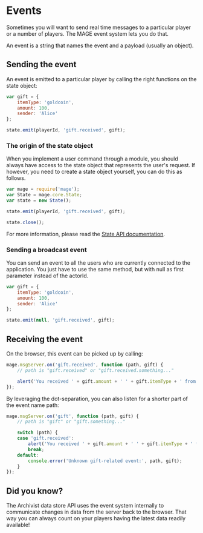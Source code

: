 # Events

Sometimes you will want to send real time messages to a particular player or a number of players.
The MAGE event system lets you do that.

An event is a string that names the event and a payload (usually an object).

## Sending the event

An event is emitted to a particular player by calling the right functions on the state object:

```javascript
var gift = {
	itemType: 'goldcoin',
	amount: 100,
	sender: 'Alice'
};

state.emit(playerId, 'gift.received', gift);
```

### The origin of the state object

When you implement a user command through a module, you should always have access to the state
object that represents the user's request. If however, you need to create a state object yourself,
you can do this as follows.

```javascript
var mage = require('mage');
var State = mage.core.State;
var state = new State();

state.emit(playerId, 'gift.received', gift);

state.close();
```

For more information, please read the [State API documentation](../../lib/state/Readme.md).

### Sending a broadcast event

You can send an event to all the users who are currently connected to the application.
You just have to use the same method, but with null as first parameter instead of the actorId.

```javascript
var gift = {
	itemType: 'goldcoin',
	amount: 100,
	sender: 'Alice'
};

state.emit(null, 'gift.received', gift);
```

## Receiving the event

On the browser, this event can be picked up by calling:

```javascript
mage.msgServer.on('gift.received', function (path, gift) {
	// path is "gift.received" or "gift.received.something..."

	alert('You received ' + gift.amount + ' ' + gift.itemType + ' from ' + gift.sender);
});
```

By leveraging the dot-separation, you can also listen for a shorter part of the event name path:

```javascript
mage.msgServer.on('gift', function (path, gift) {
	// path is "gift" or "gift.something..."

	switch (path) {
	case 'gift.received':
		alert('You received ' + gift.amount + ' ' + gift.itemType + ' from ' + gift.sender);
		break;
	default:
		console.error('Unknown gift-related event:', path, gift);
	}
});
```

## Did you know?

The Archivist data store API uses the event system internally to communicate changes in data from
the server back to the browser. That way you can always count on your players having the latest
data readily available!
